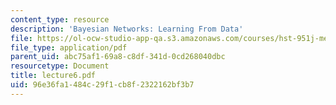 ```yaml
---
content_type: resource
description: 'Bayesian Networks: Learning From Data'
file: https://ol-ocw-studio-app-qa.s3.amazonaws.com/courses/hst-951j-medical-decision-support-spring-2003/96e36fa1484c29f1cb8f2322162bf3b7_lecture6.pdf
file_type: application/pdf
parent_uid: abc75af1-69a8-c8df-341d-0cd268040dbc
resourcetype: Document
title: lecture6.pdf
uid: 96e36fa1-484c-29f1-cb8f-2322162bf3b7
---
```

